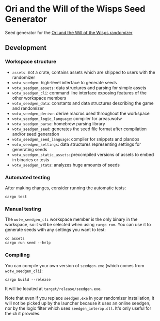 # Ori and the Will of the Wisps Seed Generator

Seed generator for the [Ori and the Will of the Wisps randomizer](https://wotw.orirando.com/)

## Development

### Workspace structure

- `assets`: not a crate, contains assets which are shipped to users with the randomizer
- `wotw_seedgen`: high-level interface to generate seeds
- `wotw_seedgen_assets`: data structures and parsing for simple assets
- `wotw_seedgen_cli`: command line interface exposing features of the other workspace members
- `wotw_seedgen_data`: constants and data structures describing the game and randomizer
- `wotw_seedgen_derive`: derive macros used throughout the workspace
- `wotw_seedgen_logic_language`: compiler for areas.wotw
- `wotw_seedgen_parse`: homebrew parsing library
- `wotw_seedgen_seed`: generates the seed file format after compilation and/or seed generation
- `wotw_seedgen_seed_language`: compiler for snippets and plandos
- `wotw_seedgen_settings`: data structures representing settings for generating seeds
- `wotw_seedgen_static_assets`: precompiled versions of assets to embed in binaries or tests
- `wotw_seedgen_stats`: analyzes huge amounts of seeds

### Automated testing

After making changes, consider running the automatic tests:

```
cargo test
```

### Manual testing

The `wotw_seedgen_cli` workspace member is the only binary in the workspace, so it will be selected when using `cargo run`. You can use it to generate seeds with any settings you want to test:

```
cd assets
cargo run seed --help
```

### Compiling

You can compile your own version of `seedgen.exe` (which comes from `wotw_seedgen_cli`):

```
cargo build --release
```

It will be located at `target/release/seedgen.exe`.

Note that even if you replace `seedgen.exe` in your randomizer installation, it will not be picked up by the launcher because it uses an online seedgen, nor by the logic filter which uses `seedgen_interop.dll`. It's only useful for the cli it provides.
